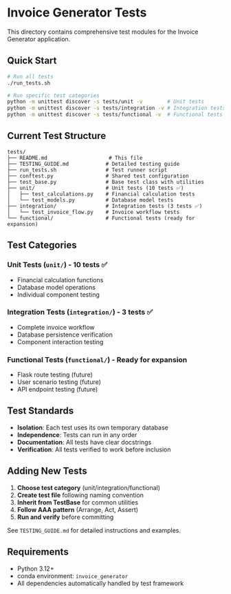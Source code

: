 # Invoice Generator Tests

This directory contains comprehensive test modules for the Invoice Generator application.

## Quick Start

```bash
# Run all tests
./run_tests.sh

# Run specific test categories
python -m unittest discover -s tests/unit -v        # Unit tests
python -m unittest discover -s tests/integration -v # Integration tests
python -m unittest discover -s tests/functional -v  # Functional tests
```

## Current Test Structure

```
tests/
├── README.md                    # This file
├── TESTING_GUIDE.md            # Detailed testing guide
├── run_tests.sh                # Test runner script
├── conftest.py                 # Shared test configuration
├── test_base.py                # Base test class with utilities
├── unit/                       # Unit tests (10 tests ✅)
│   ├── test_calculations.py    # Financial calculation tests
│   └── test_models.py          # Database model tests
├── integration/                # Integration tests (3 tests ✅)
│   └── test_invoice_flow.py    # Invoice workflow tests
└── functional/                 # Functional tests (ready for expansion)
```

## Test Categories

### Unit Tests (`unit/`) - 10 tests ✅
- Financial calculation functions
- Database model operations
- Individual component testing

### Integration Tests (`integration/`) - 3 tests ✅
- Complete invoice workflow
- Database persistence verification
- Component interaction testing

### Functional Tests (`functional/`) - Ready for expansion
- Flask route testing (future)
- User scenario testing (future)
- API endpoint testing (future)

## Test Standards

- **Isolation**: Each test uses its own temporary database
- **Independence**: Tests can run in any order
- **Documentation**: All tests have clear docstrings
- **Verification**: All tests verified to work before inclusion

## Adding New Tests

1. **Choose test category** (unit/integration/functional)
2. **Create test file** following naming convention
3. **Inherit from TestBase** for common utilities
4. **Follow AAA pattern** (Arrange, Act, Assert)
5. **Run and verify** before committing

See `TESTING_GUIDE.md` for detailed instructions and examples.

## Requirements

- Python 3.12+
- conda environment: `invoice_generator`
- All dependencies automatically handled by test framework
